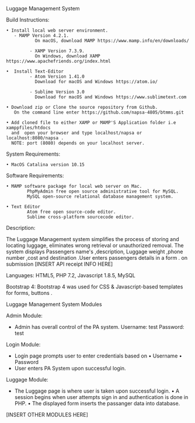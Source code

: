 Luggage Management System




Build Instructions:

    • Install local web server environment.
       - MAMP Version 4.2.1.
               On macOS, download MAMP https://www.mamp.info/en/downloads/

             - XAMP Version 7.3.9.
               On Windows, download XAMP https://www.apachefriends.org/index.html

    •  Install Text-Editor
             - Atom Version 1.41.0
               Download for macOS and Windows https://atom.io/

             - Sublime Version 3.0
               Download for macOS and Windows https://www.sublimetext.com

    • Download zip or Clone the source repository from Github.
       On the command line enter https://github.com/napsa-4805/btmms.git

    • Add cloned file to either XAMP or MAMP'S Application folder i.e xamppfiles/htdocs
      and  open your browser and type localhost/napsa or  localhost:8080/napsa .
      NOTE: port (8080) depends on your localhost server.


System Requirements:

    • MacOS Catalina version 10.15

Software Requirements:

    • MAMP software package for local web server on Mac.
            PhpMyAdmin free open source administrative tool for MySQL.
            MySQL open-source relational database management system.

    • Text Editor
            Atom free open source-code editor.
            Sublime cross-platform sourcecode editor.

Description:

The Luggage Management system simplifies the process of storing and locating luggage, eliminates wrong 
retrieval or unauthorized removal. The system displays Passengers name's ,description, Luggage weight 
,phone number ,cost and destination .User enters passengers details in a form . on submission [INSERT API receipt INFO HERE]

Languages:
HTML5, PHP 7.2, Javascript 1.8.5, MySQL

Bootstrap 4:
Bootstrap 4 was used for CSS & Javascript-based templates for forms, buttons .



Luggage Management System Modules

Admin Module:
- Admin has overall control of the PA system.
  Username: test
  Password: test


Login Module:
- Login page prompts user to enter credentials based on
    • Username
    • Password
- User enters PA System upon successful login.


Luggage Module:
- The Luggage page is where user is taken upon successful login.
    • A session begins when user attempts sign in and authentication is done in PHP.
    • The displayed form inserts the passanger data into database.

 [INSERT OTHER MODULES HERE]




 
